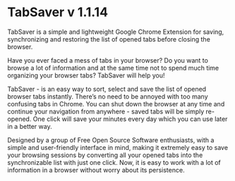 # TabSaver v 1.1.14

TabSaver is a simple and lightweight Google Chrome Extension for saving, synchronizing and restoring the list of opened tabs before closing the browser.

Have you ever faced a mess of tabs in your browser? Do you want to browse a lot of information and at the same time not to spend much time organizing your browser tabs? TabSaver will help you!

TabSaver - is an easy way to sort, select and save the list of opened browser tabs instantly. There’s no need to be annoyed with too many confusing tabs in Chrome. You can shut down the browser at any time and continue your navigation from anywhere - saved tabs will be simply re-opened. One click will save your minutes every day which you can use later in a better way.

Designed by a group of Free Open Source Software enthusiasts, with a simple and user-friendly interface in mind, making it extremely easy to save your browsing sessions by converting all your opened tabs into the synchronizable list with just one click. Now, it is easy to work with a lot of information in a browser without worry about its persistence.
